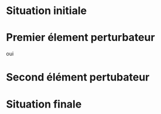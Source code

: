 # Situation initiale

# Premier élement perturbateur
oui
# Second élément pertubateur

# Situation finale
